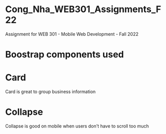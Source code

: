 # Cong_Nha_WEB301_Assignments_F22

Assignment for WEB 301 - Mobile Web Development - Fall 2022

# Boostrap components used

# Card
Card is great to group business information

# Collapse
Collapse is good on mobile when users don't have to scroll too much

